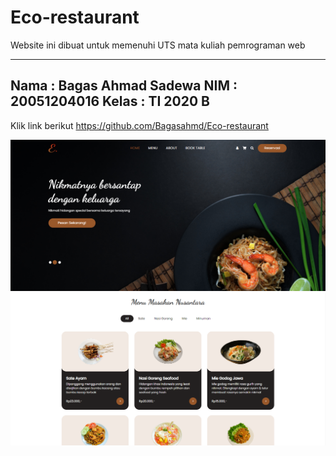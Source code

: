 # Eco-restaurant
Website ini dibuat untuk memenuhi UTS mata kuliah pemrograman web

-------------------------------------------------------------------------------------------------------
Nama  : Bagas Ahmad Sadewa
NIM   : 20051204016
Kelas : TI 2020 B
-------------------------------------------------------------------------------------------------------

Klik link berikut
https://github.com/Bagasahmd/Eco-restaurant

![ss-web1.png]( https://github.com/Bagasahmd/Eco-restaurant/blob/main/images/ss-web1.png )
![ss-web2.png]( https://github.com/Bagasahmd/Eco-restaurant/blob/main/images/ss-web2.png )

